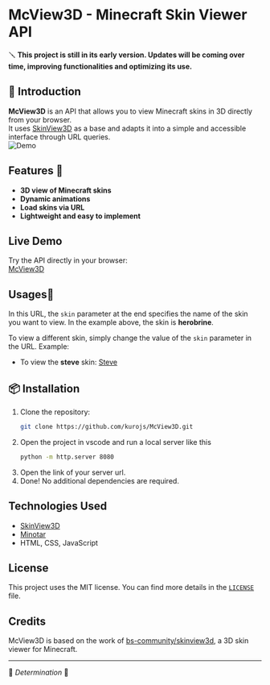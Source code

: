 
# McView3D - Minecraft Skin Viewer API  

🪛 **This project is still in its early version. Updates will be coming over time, improving functionalities and optimizing its use.** 

## 📌 Introduction  
**McView3D** is an API that allows you to view Minecraft skins in 3D directly from your browser.  
It uses [SkinView3D](https://github.com/bs-community/skinview3d) as a base and adapts it into a simple and accessible interface through URL queries.  
![Demo](https://media1.giphy.com/media/v1.Y2lkPTc5MGI3NjExeDZwZ2R2cmtieThrNm5tbTZiMnQ0cWdnNHlhNmdwa2xjeDNtZDRlNCZlcD12MV9pbnRlcm5hbF9naWZfYnlfaWQmY3Q9Zw/RYrKwJGmVsabIT3EOE/giphy.gif)

## Features 👾
- **3D view of Minecraft skins**  
- **Dynamic animations**  
- **Load skins via URL**  
- **Lightweight and easy to implement**  

## Live Demo   
Try the API directly in your browser:  
[McView3D](https://kurojs.github.io/McView3D/?skin=herobrine)

## Usages📌
In this URL, the `skin` parameter at the end specifies the name of the skin you want to view. In the example above, the skin is **herobrine**.

To view a different skin, simply change the value of the `skin` parameter in the URL. Example:

- To view the **steve** skin:
  [Steve](https://kurojs.github.io/McView3D/?skin=steve)

## 📦 Installation  
1. Clone the repository:  
   ```bash
   git clone https://github.com/kurojs/McView3D.git
   ```
2. Open the project in vscode and run a local server like this
   ```bash
   python -m http.server 8080
   ``` 
2. Open the link of your server url.  
3. Done! No additional dependencies are required.  

## Technologies Used  
- [SkinView3D](https://github.com/bs-community/skinview3d)
- [Minotar](https://minotar.net/)
- HTML, CSS, JavaScript  

## License  
This project uses the MIT license. You can find more details in the [`LICENSE`](LICENSE) file.  

## Credits  
McView3D is based on the work of [bs-community/skinview3d](https://github.com/bs-community/skinview3d), a 3D skin viewer for Minecraft.  

---

👾 *Determination* 👾
